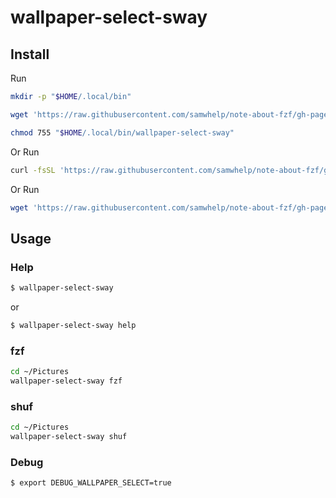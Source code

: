
# wallpaper-select-sway

## Install

Run

``` sh
mkdir -p "$HOME/.local/bin"

wget 'https://raw.githubusercontent.com/samwhelp/note-about-fzf/gh-pages/_demo/project/wallpaper-select/wallpaper-select-sway/wallpaper-select-sway' -O "$HOME/.local/bin/wallpaper-select-sway"

chmod 755 "$HOME/.local/bin/wallpaper-select-sway"
```

Or Run

``` sh
curl -fsSL 'https://raw.githubusercontent.com/samwhelp/note-about-fzf/gh-pages/_demo/project/wallpaper-select/wallpaper-select-sway/remote-install.sh' | bash
```

Or Run

``` sh
wget 'https://raw.githubusercontent.com/samwhelp/note-about-fzf/gh-pages/_demo/project/wallpaper-select/wallpaper-select-sway/remote-install.sh' -q -O - | bash
```


## Usage


### Help

``` sh
$ wallpaper-select-sway
```

or

``` sh
$ wallpaper-select-sway help
```

### fzf

``` sh
cd ~/Pictures
wallpaper-select-sway fzf
```


### shuf

``` sh
cd ~/Pictures
wallpaper-select-sway shuf
```


### Debug

``` sh
$ export DEBUG_WALLPAPER_SELECT=true
```
